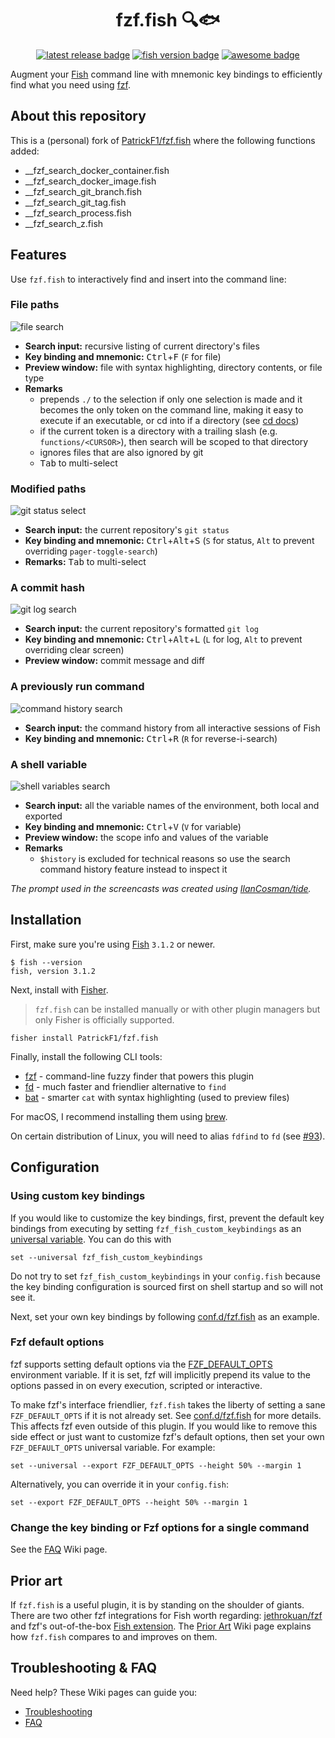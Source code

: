 <div align="center">

# fzf.fish 🔍🐟

[![latest release badge][]][releases] [![fish version badge][]](#installation) [![awesome badge][]][awesome fish]

</div>

Augment your [Fish][] command line with mnemonic key bindings to efficiently find what you need using [fzf][].

## About this repository

This is a (personal) fork of [PatrickF1/fzf.fish](https://github.com/patrickf1/fzf.fish/releases) where the following functions added:
  * __fzf_search_docker_container.fish
  * __fzf_search_docker_image.fish
  * __fzf_search_git_branch.fish
  * __fzf_search_git_tag.fish
  * __fzf_search_process.fish
  * __fzf_search_z.fish

## Features

Use `fzf.fish` to interactively find and insert into the command line:

### File paths

![file search][]

- **Search input:** recursive listing of current directory's files
- **Key binding and mnemonic:** <kbd>Ctrl</kbd>+<kbd>F</kbd> (`F` for file)
- **Preview window:** file with syntax highlighting, directory contents, or file type
- **Remarks**
  - prepends `./` to the selection if only one selection is made and it becomes the only token on the command line, making it easy to execute if an executable, or cd into if a directory (see [cd docs][])
  - if the current token is a directory with a trailing slash (e.g. `functions/<CURSOR>`), then search will be scoped to that directory
  - ignores files that are also ignored by git
  - <kbd>Tab</kbd> to multi-select

### Modified paths

![git status select][]

- **Search input:** the current repository's `git status`
- **Key binding and mnemonic:** <kbd>Ctrl</kbd>+<kbd>Alt</kbd>+<kbd>S</kbd> (`S` for status, `Alt` to prevent overriding `pager-toggle-search`)
- **Remarks:** <kbd>Tab</kbd> to multi-select

### A commit hash

![git log search][]

- **Search input:** the current repository's formatted `git log`
- **Key binding and mnemonic:** <kbd>Ctrl</kbd>+<kbd>Alt</kbd>+<kbd>L</kbd> (`L` for log, `Alt` to prevent overriding clear screen)
- **Preview window:** commit message and diff

### A previously run command

![command history search][]

- **Search input:** the command history from all interactive sessions of Fish
- **Key binding and mnemonic:** <kbd>Ctrl</kbd>+<kbd>R</kbd> (`R` for reverse-i-search)

### A shell variable

![shell variables search][]

- **Search input:** all the variable names of the environment, both local and exported
- **Key binding and mnemonic:** <kbd>Ctrl</kbd>+<kbd>V</kbd> (`V` for variable)
- **Preview window:** the scope info and values of the variable
- **Remarks**
  - `$history` is excluded for technical reasons so use the search command history feature instead to inspect it

_The prompt used in the screencasts was created using [IlanCosman/tide][]._

## Installation

First, make sure you're using [Fish][] `3.1.2` or newer.

```console
$ fish --version
fish, version 3.1.2
```

Next, install with [Fisher][].

> `fzf.fish` can be installed manually or with other plugin managers but only Fisher is officially supported.

```fish
fisher install PatrickF1/fzf.fish
```

Finally, install the following CLI tools:

- [fzf][] - command-line fuzzy finder that powers this plugin
- [fd][] - much faster and friendlier alternative to `find`
- [bat][] - smarter `cat` with syntax highlighting (used to preview files)

For macOS, I recommend installing them using [brew][].

On certain distribution of Linux, you will need to alias `fdfind` to `fd` (see [#93](https://github.com/PatrickF1/fzf.fish/discussions/93)).

## Configuration

### Using custom key bindings

If you would like to customize the key bindings, first, prevent the default key bindings from executing by setting `fzf_fish_custom_keybindings` as an [universal variable][]. You can do this with

```fish
set --universal fzf_fish_custom_keybindings
```

Do not try to set `fzf_fish_custom_keybindings` in your `config.fish` because the key binding configuration is sourced first on shell startup and so will not see it.

Next, set your own key bindings by following [conf.d/fzf.fish][] as an example.

### Fzf default options

fzf supports setting default options via the [FZF_DEFAULT_OPTS][] environment variable. If it is set, fzf will implicitly prepend its value to the options passed in on every execution, scripted or interactive.

To make fzf's interface friendlier, `fzf.fish` takes the liberty of setting a sane `FZF_DEFAULT_OPTS` if it is not already set. See [conf.d/fzf.fish][] for more details. This affects fzf even outside of this plugin. If you would like to remove this side effect or just want to customize fzf's default options, then set your own `FZF_DEFAULT_OPTS` universal variable. For example:

```fish
set --universal --export FZF_DEFAULT_OPTS --height 50% --margin 1
```

Alternatively, you can override it in your `config.fish`:

```fish
set --export FZF_DEFAULT_OPTS --height 50% --margin 1
```

### Change the key binding or Fzf options for a single command
See the [FAQ][] Wiki page.

## Prior art

If `fzf.fish` is a useful plugin, it is by standing on the shoulder of giants. There are two other fzf integrations for Fish worth regarding: [jethrokuan/fzf][] and fzf's out-of-the-box [Fish extension][]. The [Prior Art][] Wiki page explains how `fzf.fish` compares to and improves on them.

## Troubleshooting & FAQ

Need help? These Wiki pages can guide you:
- [Troubleshooting][troubleshooting]
- [FAQ][faq]

[awesome badge]: https://awesome.re/mentioned-badge.svg
[awesome fish]: https://git.io/awsm.fish
[bat]: https://github.com/sharkdp/bat
[brew]: https://brew.sh
[cd docs]: https://fishshell.com/docs/current/cmds/cd.html
[command history search]: images/command_history.gif
[conf.d/fzf.fish]: conf.d/fzf.fish
[faq]: https://github.com/PatrickF1/fzf.fish/wiki/FAQ
[fd]: https://github.com/sharkdp/fd
[file search]: images/directory.gif
[fish version badge]: https://img.shields.io/badge/fish-v3.1.2%2B-green
[Fish]: http://fishshell.com
[Fisher]: https://github.com/jorgebucaran/fisher
[Fish extension]: https://github.com/junegunn/fzf/blob/master/shell/key-bindings.fish
[fzf_default_opts]: https://github.com/junegunn/fzf#environment-variables
[fzf]: https://github.com/junegunn/fzf
[git log search]: images/git_log.gif
[git status select]: images/git_status.gif
[ilancosman/tide]: https://github.com/IlanCosman/tide
[jethrokuan/fzf]: https://github.com/jethrokuan/fzf
[latest release badge]: https://img.shields.io/github/v/release/patrickf1/fzf.fish
[prior art]: https://github.com/PatrickF1/fzf.fish/wiki/Prior-Art
[releases]: https://github.com/patrickf1/fzf.fish/releases
[shell variables search]: images/shell_variables.gif
[troubleshooting]: https://github.com/PatrickF1/fzf.fish/wiki/Troubleshooting
[universal variable]: https://fishshell.com/docs/current/#more-on-universal-variables
[unix philosophy]: https://en.wikipedia.org/wiki/Unix_philosophy
